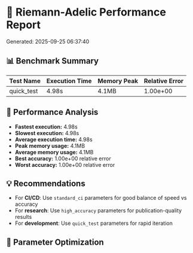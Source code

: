 # 🧮 Riemann-Adelic Performance Report
Generated: 2025-09-25 06:37:40

## 📊 Benchmark Summary

| Test Name | Execution Time | Memory Peak | Relative Error |
|-----------|----------------|-------------|----------------|
| quick_test | 4.98s | 4.1MB | 1.00e+00 |

## 🎯 Performance Analysis

- **Fastest execution:** 4.98s
- **Slowest execution:** 4.98s
- **Average execution time:** 4.98s
- **Peak memory usage:** 4.1MB
- **Average memory usage:** 4.1MB
- **Best accuracy:** 1.00e+00 relative error
- **Worst accuracy:** 1.00e+00 relative error

## 💡 Recommendations

- For **CI/CD**: Use `standard_ci` parameters for good balance of speed vs accuracy
- For **research**: Use `high_accuracy` parameters for publication-quality results
- For **development**: Use `quick_test` parameters for rapid iteration

## 🔧 Parameter Optimization
